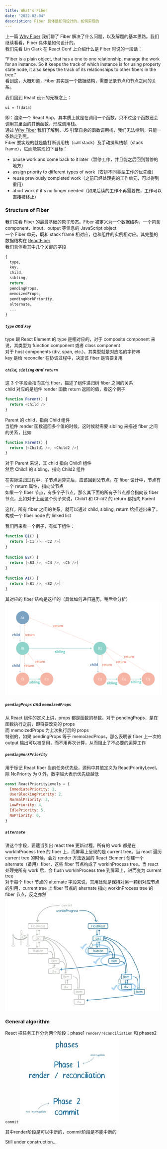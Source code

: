 ```yaml
---
title: What's Fiber
date: "2022-02-04"
description: Fiber 具体是如何设计的，如何实现的
---
```


上一篇 [Why Fiber](https://perowong.space/fiber/why-fiber) 我们聊了 Fiber 解决了什么问题，以及解题的基本思路。我们继续看看，Fiber 具体是如何设计的。  
我们先看 Lin Clark 在 React Conf 上介绍什么是 Fiber 时说的一段话：

“Fiber is a plain object, that has a one to one relationship, manage the work for an instance. So it keeps the track of which instance is for using property state node, it also keeps the track of its relationships to other fibers in the tree.”  
看到这，大概知道，Fiber 其实是一个数据结构，需要记录节点和节点之间的关系。

我们回到 React 设计的元概念上：

```
ui = f(data)
```

即：渲染一个 React App，其本质上就是在调用一个函数，只不过这个函数还会调用其里面的其他函数，形成调用栈。  
通过 [Why Fiber](https://perowong.space/fiber/why-fiber) 我们了解到，JS 引擎自身的函数调用栈，我们无法控制，只能一条路走到黑。  
Fiber 要实现的就是能打断调用栈（call stack）及手动操纵栈帧（stack frame），进而能实现如下目标：

- pause work and come back to it later（暂停工作，并且能之后回到暂停的地方）
- assign priority to different types of work（安排不同类型工作的优先级）
- reuse previously completed work（之前已经处理完的工作单元，可以得到重用）
- abort work if it's no longer needed（如果后续的工作不再需要做，工作可以直接被终止）

### Structure of Fiber

我们先看 Fiber 的最最基础的原子形态。Fiber 被定义为一个数据结构，一个包含 component、input、output 等信息的 JavaScript object  
一个 Fiber 单元，既和 stack frame 相对应，也和组件的实例相对应。其完整的数据结构在 [ReactFiber](https://github.com/facebook/react/blob/6e4f7c788603dac7fccd227a4852c110b072fe16/packages/react-reconciler/src/ReactFiber.js#L78)  
我们具体看其中几个关键的字段

```js
{
  type,
  key,
  child,
  sibling,
  return,
  pendingProps,
  memoizedProps,
  pendingWorkPriority,
  alternate,
  ...
}
```

##### `type` and `key`

type 跟 React Element 的 type 是相对应的，对于 composite component 来说，其类型为 function component 或者 class component  
对于 host components (div, span, etc.)，其类型就是对应名的字符串  
key 是给 reconciler 在协调过程中，决定该 fiber 是否要复用

##### `child`, `sibling` and `return`

这 3 个字段会指向其他 fiber，描述了组件递归树 fiber 之间的关系  
child 对应的是组件 render 函数 return 返回的值，看这个例子

```js
function Parent() {
  return <Child />
}
```

Parent 的 child，指向 Child 组件  
当组件 render 函数返回多个值的时候，这时候就需要 sibling 来描述 fiber 之间的关系，比如

```js
function Parent() {
  return [<Child1 />, <Child2 />]
}
```

对于 Parent 来说，其 child 指向 Child1 组件  
然后 Child1 的 sibling，指向 Child2 组件

在实际递归过程中，子节点运算完后，应该回到父节点。在 fiber 设计中，节点有一个 return 属性，指向父节点  
如果一个 fiber 节点，有多个子节点，那么其下面的所有子节点都会指向该 fiber 节点，比如对于上面这个例子来说，Child1 和 Child2 的 return 都指向 Parent

这样，所有 fiber 之间的关系，就可以通过 child, sibling, return 给描述出来了，构成一个 fiber node 的 linked list

我们再来看一个例子，有如下组件：

```js
function B1() {
  return [<C1 />, <C2 />]
}

function B2() {
  return [<B3 />, <C4 />, <C5 />]
}

function A1() {
  return [<B1 />, <B2 />]
}
```

其对应的 fiber 结构是这样的（具体如何递归遍历，稍后会分析）
![fiber-linked-node](./assets/fiber-linked-node.png)

##### `pendingProps` and `memoizedProps`

从 React 组件的定义上讲，props 都是函数的参数。对于 pendingProps，是在函数执行之前，即将要改变的 props  
而 memoizedProps 为上次执行后的 props  
特别的，如果 pendingProps 等于 memoizedProps，那么表明该 fiber 上一次的 output 输出可以被复用，而不用再次计算，从而阻止了不必要的运算工作

##### `pendingWorkPriority`

用于标记 React fiber 当前任务优先级，源码中其值定义为 ReactPriorityLevel。除 NoPriority 为 0 外，数字越大表示优先级越低

```js
const ReactPriorityLevels = {
  ImmediatePriority: 1,
  UserBlockingPriority: 2,
  NormalPriority: 3,
  LowPriority: 4,
  IdlePriority: 5,
  NoPriority: 0,
}
```

##### `alternate`

讲这个字段，要适当引出 react tree 更新过程。所有的 work 都是在 workInProcess tree 的 fiber 上，而屏幕上呈现的是 current tree。当 react 遍历 current tree 的时候，会对 render 方法返回的 React Element 创建一个 alternate（备用）fiber，这些 fiber 节点构成了 workInProcess tree。当 react 处理完所有 work 后，会 flush workInProcess tree 到屏幕上，进而变为 current tree  
对于每个 fiber 节点的 alternate 字段来说，其用处就是保持对另一颗树对应节点的引用，current tree 上 fiber 节点的 alternate 指向 workInProcess tree 的 fiber 节点，反之亦然
![alternate](./assets/work-in-process1.jpg)

### General algorithm

React 把任务工作分为两个阶段：phase1 `render/reconciliation` 和 phases2 `commit`
![phases](./assets/phases.jpg)

其中render阶段是可以中断的，commit阶段是不能中断的

Still under construction...
